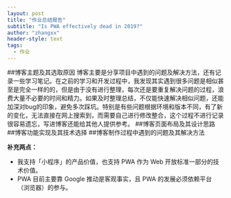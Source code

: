 ```yaml
---
layout: post
title: "作业总结报告"
subtitle: "Is PWA effectively dead in 2019?"
author: "zhangxx"
header-style: text
tags:
  - 作业
---
```



##博客主题及其选取原因
博客主要是分享项目中遇到的问题及解决方法，还有记录一些学习笔记。在之前的学习和开发过程中，我发现其实遇到很多问题是相似甚至是完全一样的的，但是由于没有进行整理，每次还是要重复解决问题的过程，浪费大量不必要的时间和精力。如果及时整理总结，不仅能快速解决相似问题，还能加深对bug的印象，避免多次踩坑。特别是有些问题根据环境和版本不同，有了新的变化，无法直接在网上搜索到，而需要自己进行修改整合，这个过程不进行记录很容易遗忘，写进博客还能给其他人提供参考。
##博客页面布局及其设计思路
##博客功能实现及其技术选择
##博客制作过程中遇到的问题及其解决方法


**补充两点：**

*   我支持「小程序」的产品价值，也支持 PWA 作为 Web 开放标准一部分的技术价值。
*   PWA 目前主要靠 Google 推动是客观事实，且 PWA 的发展必须依赖平台（浏览器）的参与。
